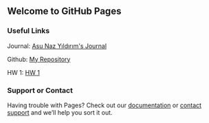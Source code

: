 ## Welcome to GitHub Pages

### Useful Links

Journal: [Asu Naz Yıldırım's Journal](https://bu-ie-582.github.io/fall-24-asunazyildirim/) 

Github: [My Repository](https://github.com/BU-IE-582/fall-24-asunazyildirim)

HW 1: [HW 1](https://github.com/BU-IE-582/fall-24-asunazyildirim/blob/main/HW1_AsuNazY%C4%B1ld%C4%B1r%C4%B1m.ipynb)




### Support or Contact

Having trouble with Pages? Check out our [documentation](https://docs.github.com/categories/github-pages-basics/) or [contact support](https://support.github.com/contact) and we’ll help you sort it out.
